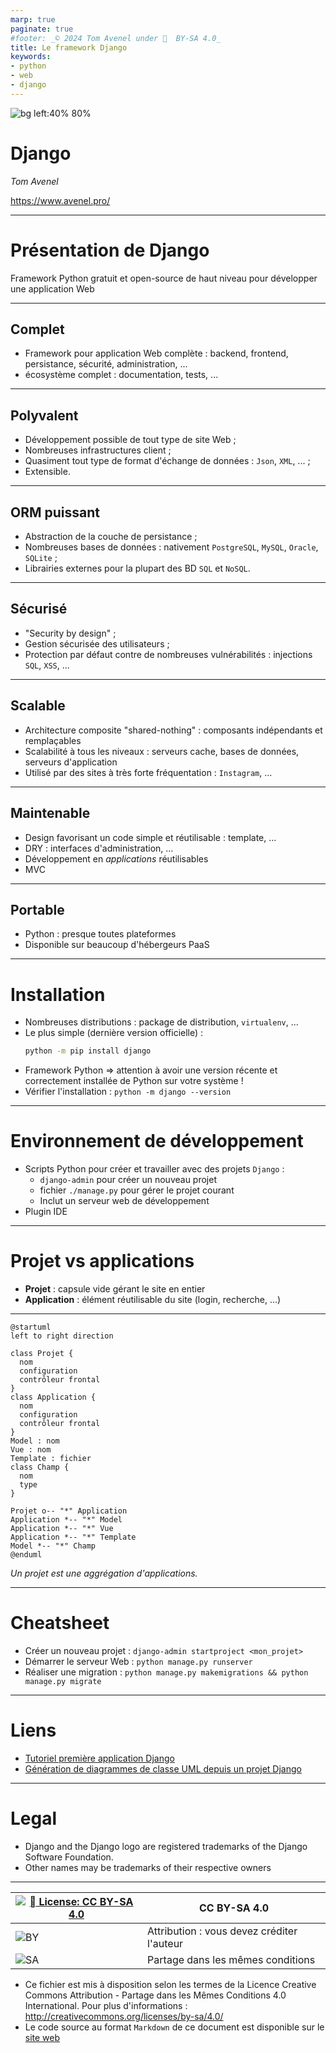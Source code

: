 ```yaml
---
marp: true
paginate: true
#footer: _© 2024 Tom Avenel under 󰵫  BY-SA 4.0_
title: Le framework Django
keywords:
- python
- web
- django
---
```


![bg left:40% 80%](https://www.djangoproject.com/m/img/logos/django-logo-positive.svg)

# **Django**

_Tom Avenel_

<https://www.avenel.pro/>

---

# Présentation de Django

Framework Python gratuit et open-source de haut niveau pour développer une application Web

---

## Complet

- Framework pour application Web complète : backend, frontend, persistance, sécurité, administration, ...
- écosystème complet : documentation, tests, ...

---

## Polyvalent

- Développement possible de tout type de site Web ;
- Nombreuses infrastructures client ;
- Quasiment tout type de format d'échange de données : `Json`, `XML`, ... ;
- Extensible.

---

## ORM puissant

- Abstraction de la couche de persistance ;
- Nombreuses bases de données : nativement `PostgreSQL`, `MySQL`, `Oracle`, `SQLite` ;
- Librairies externes pour la plupart des BD `SQL` et `NoSQL`.

---

## Sécurisé

- "Security by design" ;
- Gestion sécurisée des utilisateurs ;
- Protection par défaut contre de nombreuses vulnérabilités : injections `SQL`, `XSS`, ...

---

## Scalable

- Architecture composite "shared-nothing" : composants indépendants et remplaçables
- Scalabilité à tous les niveaux : serveurs cache, bases de données, serveurs d'application
- Utilisé par des sites à très forte fréquentation : `Instagram`, ...

---

## Maintenable

- Design favorisant un code simple et réutilisable : template, … 
- DRY : interfaces d'administration, …
- Développement en _applications_ réutilisables
- MVC

---

## Portable

- Python : presque toutes plateformes
- Disponible sur beaucoup d'hébergeurs PaaS

---

# Installation

- Nombreuses distributions : package de distribution, `virtualenv`, ...
- Le plus simple (dernière version officielle) :
  ```bash
  python -m pip install django
  ```
- Framework Python => attention à avoir une version récente et correctement installée de Python sur votre système !
- Vérifier l'installation : `python -m django --version`

---

# Environnement de développement

- Scripts Python pour créer et travailler avec des projets `Django` :
  + `django-admin` pour créer un nouveau projet
  + fichier `./manage.py` pour gérer le projet courant
  + Inclut un serveur web de développement
- Plugin IDE

---

# Projet vs applications

- **Projet** : capsule vide gérant le site en entier
- **Application** : élément réutilisable du site (login, recherche, ...)

---

<!--```{render="{{plantuml.svg}}" alt="Diagramme UML Projet aggrégation d'Applications"}-->
```plantuml
@startuml
left to right direction

class Projet {
  nom
  configuration
  contrôleur frontal
}
class Application {
  nom
  configuration
  contrôleur frontal
}
Model : nom
Vue : nom
Template : fichier
class Champ {
  nom
  type
}

Projet o-- "*" Application
Application *-- "*" Model
Application *-- "*" Vue
Application *-- "*" Template
Model *-- "*" Champ
@enduml
```

_Un projet est une aggrégation d'applications._

---

# Cheatsheet

- Créer un nouveau projet : `django-admin startproject <mon_projet>`
- Démarrer le serveur Web : `python manage.py runserver`
- Réaliser une migration : `python manage.py makemigrations && python manage.py migrate`

---

<!-- class: liens -->

# Liens

- [Tutoriel première application Django][tuto-django]
- [Génération de diagrammes de classe UML depuis un projet Django][uml]

[tuto-django]: https://docs.djangoproject.com/en/4.2/intro/tutorial01/
[uml]: https://gist.github.com/perrygeo/5380196

---

<!-- class: legal -->

# Legal

- Django and the Django logo are registered trademarks of the Django Software Foundation.
- Other names may be trademarks of their respective owners

---

| [![󰵫  License: CC BY-SA 4.0](https://mirrors.creativecommons.org/presskit/buttons/88x31/svg/by-sa.svg)](http://creativecommons.org/licenses/by-sa/4.0/) | CC BY-SA 4.0 |
| ---------------------------------------------------------------- | ------------------------------------------ |
| ![BY](https://mirrors.creativecommons.org/presskit/icons/by.svg) | Attribution : vous devez créditer l'auteur |
| ![SA](https://mirrors.creativecommons.org/presskit/icons/sa.svg) | Partage dans les mêmes conditions          |

- Ce fichier est mis à disposition selon les termes de la Licence Creative Commons Attribution - Partage dans les Mêmes Conditions 4.0 International. Pour plus d'informations : <http://creativecommons.org/licenses/by-sa/4.0/>
- Le code source au format `Markdown` de ce document est disponible sur le [site web][site-perso]

[site-perso]: https://www.avenel.pro/
